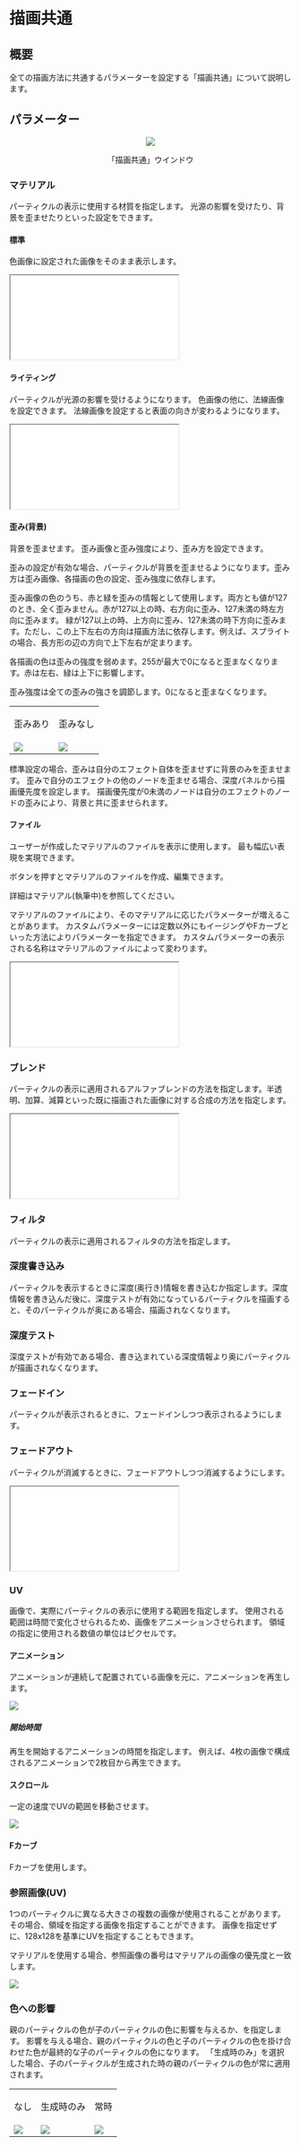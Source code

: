 ﻿# 描画共通

## 概要

全ての描画方法に共通するパラメーターを設定する「描画共通」について説明します。

## パラメーター
<div align="center">
<img src="../../img/Tutorial/03_rendercommon_ja.png">
<p>「描画共通」ウインドウ</p>
</div>

### マテリアル

パーティクルの表示に使用する材質を指定します。
光源の影響を受けたり、背景を歪ませたりといった設定をできます。

#### 標準

色画像に設定された画像をそのまま表示します。

<iframe src='../../Effects/viewer_ja.html#References/BasicRender/render_unlit.efkefc'></iframe>

#### ライティング

パーティクルが光源の影響を受けるようになります。
色画像の他に、法線画像を設定できます。
法線画像を設定すると表面の向きが変わるようになります。

<iframe src='../../Effects/viewer_ja.html#References/BasicRender/render_lit.efkefc'></iframe>

#### 歪み(背景)

背景を歪ませます。
歪み画像と歪み強度により、歪み方を設定できます。

歪みの設定が有効な場合、パーティクルが背景を歪ませるようになります。歪み方は歪み画像、各描画の色の設定、歪み強度に依存します。

歪み画像の色のうち、赤と緑を歪みの情報として使用します。両方とも値が127のとき、全く歪みません。赤が127以上の時、右方向に歪み、127未満の時左方向に歪みます。 緑が127以上の時、上方向に歪み、127未満の時下方向に歪みます。ただし、この上下左右の方向は描画方法に依存します。例えば、スプライトの場合、長方形の辺の方向で上下左右が定まります。

各描画の色は歪みの強度を弱めます。255が最大で0になると歪まなくなります。赤は左右、緑は上下に影響します。

歪み強度は全ての歪みの強さを調節します。0になると歪まなくなります。

<table>

<tbody>

<tr>

<td>

歪みあり

</td>

<td>

歪みなし

</td>

</tr>

<tr>

<td><img src="../../img/Reference/renderCommon_distortion_on.gif"/></td>

<td><img src="../../img/Reference/renderCommon_distortion_off.gif"/></td>

</tr>

</tbody>

</table>

標準設定の場合、歪みは自分のエフェクト自体を歪ませずに背景のみを歪ませます。 歪みで自分のエフェクトの他のノードを歪ませる場合、深度パネルから描画優先度を設定します。 描画優先度が0未満のノードは自分のエフェクトのノードの歪みにより、背景と共に歪ませられます。

#### ファイル

ユーザーが作成したマテリアルのファイルを表示に使用します。
最も幅広い表現を実現できます。

ボタンを押すとマテリアルのファイルを作成、編集できます。

詳細はマテリアル(執筆中)を参照してください。

マテリアルのファイルにより、そのマテリアルに応じたパラメーターが増えることがあります。
カスタムパラメーターには定数以外にもイージングやFカーブといった方法によりパラメーターを指定できます。
カスタムパラメーターの表示される名称はマテリアルのファイルによって変わります。

<iframe src='../../Effects/viewer_ja.html#References/BasicRender/render_file.efkefc'></iframe>

### ブレンド

パーティクルの表示に適用されるアルファブレンドの方法を指定します。半透明、加算、減算といった既に描画された画像に対する合成の方法を指定します。
<iframe src='../../Effects/viewer_ja.html#References/Render/blend.efkefc'></iframe>

### フィルタ

パーティクルの表示に適用されるフィルタの方法を指定します。

### 深度書き込み

パーティクルを表示するときに深度(奥行き)情報を書き込むか指定します。深度情報を書き込んだ後に、深度テストが有効になっているパーティクルを描画すると、そのパーティクルが奥にある場合、描画されなくなります。

### 深度テスト

深度テストが有効である場合、書き込まれている深度情報より奥にパーティクルが描画されなくなります。

### フェードイン

パーティクルが表示されるときに、フェードインしつつ表示されるようにします。

### フェードアウト

パーティクルが消滅するときに、フェードアウトしつつ消滅するようにします。
<iframe src='../../Effects/viewer_ja.html#References/Render/fade_in_out.efkefc'></iframe>

### UV

画像で、実際にパーティクルの表示に使用する範囲を指定します。 
使用される範囲は時間で変化させられるため、画像をアニメーションさせられます。 領域の指定に使用される数値の単位はピクセルです。

#### アニメーション

アニメーションが連続して配置されている画像を元に、アニメーションを再生します。

![](../../img/Reference/renderCommon_uv_animation.png)

##### 開始時間

再生を開始するアニメーションの時間を指定します。 例えば、4枚の画像で構成されるアニメーションで2枚目から再生できます。

#### スクロール

一定の速度でUVの範囲を移動させます。

![](../../img/Reference/renderCommon_uv_scroll.png)

#### Fカーブ

Fカーブを使用します。

### 参照画像(UV)

1つのパーティクルに異なる大きさの複数の画像が使用されることがあります。
その場合、領域を指定する画像を指定することができます。
画像を指定せずに、128x128を基準にUVを指定することもできます。

マテリアルを使用する場合、参照画像の番号はマテリアルの画像の優先度と一致します。

![](../../img/Reference/uv_referenced.png)


### 色への影響

親のパーティクルの色が子のパーティクルの色に影響を与えるか、を指定します。 影響を与える場合、親のパーティクルの色と子のパーティクルの色を掛け合わせた色が最終的な子のパーティクルの色になります。 「生成時のみ」を選択した場合、子のパーティクルが生成された時の親のパーティクルの色が常に適用されます。

<table>

<tbody>

<tr>

<td>

なし

</td>

<td>

生成時のみ

</td>

<td>

常時

</td>

</tr>

<tr>

<td><img src="../../img/Reference/renderCommon_inherit_color_none.gif"/></td>

<td><img src="../../img/Reference/renderCommon_inherit_color_when.gif"/></td>

<td><img src="../../img/Reference/renderCommon_inherit_color_always.gif"/></td>

</tr>

</tbody>

</table>


